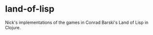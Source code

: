 land-of-lisp
============

Nick's implementations of the games in Conrad Barski's Land of Lisp in Clojure.